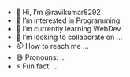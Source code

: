 - 👋 Hi, I’m @ravikumar8292
- 👀 I’m interested in Programming.
- 🌱 I’m currently learning WebDev.
- 💞️ I’m looking to collaborate on ...
- 📫 How to reach me ...
- 😄 Pronouns: ...
- ⚡ Fun fact: ...

<!---
ravikumar8292/ravikumar8292 is a ✨ special ✨ repository because its `README.md` (this file) appears on your GitHub profile.
You can click the Preview link to take a look at your changes.
--->
